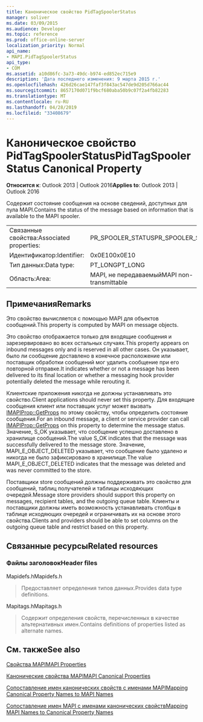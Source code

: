 ```yaml
---
title: Каноническое свойство PidTagSpoolerStatus
manager: soliver
ms.date: 03/09/2015
ms.audience: Developer
ms.topic: reference
ms.prod: office-online-server
localization_priority: Normal
api_name:
- MAPI.PidTagSpoolerStatus
api_type:
- COM
ms.assetid: a10d86fc-3a73-49dc-b974-ed852ec715e9
description: 'Дата последнего изменения: 9 марта 2015 г.'
ms.openlocfilehash: 426d26cae147faf3f843ac547de9d205d766ac44
ms.sourcegitcommit: 8657170d071f9bcf680aba50b9c07f2a4fb82283
ms.translationtype: MT
ms.contentlocale: ru-RU
ms.lasthandoff: 04/28/2019
ms.locfileid: "33408679"
---
```

# <a name="pidtagspoolerstatus-canonical-property"></a><span data-ttu-id="07aef-103">Каноническое свойство PidTagSpoolerStatus</span><span class="sxs-lookup"><span data-stu-id="07aef-103">PidTagSpoolerStatus Canonical Property</span></span>

  
  
<span data-ttu-id="07aef-104">**Относится к**: Outlook 2013 | Outlook 2016</span><span class="sxs-lookup"><span data-stu-id="07aef-104">**Applies to**: Outlook 2013 | Outlook 2016</span></span> 
  
<span data-ttu-id="07aef-105">Содержит состояние сообщения на основе сведений, доступных для пула MAPI.</span><span class="sxs-lookup"><span data-stu-id="07aef-105">Contains the status of the message based on information that is available to the MAPI spooler.</span></span>
  
|||
|:-----|:-----|
|<span data-ttu-id="07aef-106">Связанные свойства:</span><span class="sxs-lookup"><span data-stu-id="07aef-106">Associated properties:</span></span>  <br/> |<span data-ttu-id="07aef-107">PR_SPOOLER_STATUS</span><span class="sxs-lookup"><span data-stu-id="07aef-107">PR_SPOOLER_STATUS</span></span>  <br/> |
|<span data-ttu-id="07aef-108">Идентификатор:</span><span class="sxs-lookup"><span data-stu-id="07aef-108">Identifier:</span></span>  <br/> |<span data-ttu-id="07aef-109">0x0E10</span><span class="sxs-lookup"><span data-stu-id="07aef-109">0x0E10</span></span>  <br/> |
|<span data-ttu-id="07aef-110">Тип данных:</span><span class="sxs-lookup"><span data-stu-id="07aef-110">Data type:</span></span>  <br/> |<span data-ttu-id="07aef-111">PT_LONG</span><span class="sxs-lookup"><span data-stu-id="07aef-111">PT_LONG</span></span>  <br/> |
|<span data-ttu-id="07aef-112">Область:</span><span class="sxs-lookup"><span data-stu-id="07aef-112">Area:</span></span>  <br/> |<span data-ttu-id="07aef-113">MAPI, не передаваемый</span><span class="sxs-lookup"><span data-stu-id="07aef-113">MAPI non-transmittable</span></span>  <br/> |
   
## <a name="remarks"></a><span data-ttu-id="07aef-114">Примечания</span><span class="sxs-lookup"><span data-stu-id="07aef-114">Remarks</span></span>

<span data-ttu-id="07aef-115">Это свойство вычисляется с помощью MAPI для объектов сообщений.</span><span class="sxs-lookup"><span data-stu-id="07aef-115">This property is computed by MAPI on message objects.</span></span>
  
<span data-ttu-id="07aef-116">Это свойство отображается только для входящие сообщения и зарезервировано во всех остальных случаях.</span><span class="sxs-lookup"><span data-stu-id="07aef-116">This property appears on inbound messages only and is reserved in all other cases.</span></span> <span data-ttu-id="07aef-117">Он указывает, было ли сообщение доставлено в конечное расположение или поставщик обработки сообщений мог удалить сообщение при его повторной отправке.</span><span class="sxs-lookup"><span data-stu-id="07aef-117">It indicates whether or not a message has been delivered to its final location or whether a messaging hook provider potentially deleted the message while rerouting it.</span></span>
  
<span data-ttu-id="07aef-118">Клиентские приложения никогда не должны устанавливать это свойство.</span><span class="sxs-lookup"><span data-stu-id="07aef-118">Client applications should never set this property.</span></span> <span data-ttu-id="07aef-119">Для входящие сообщения клиент или поставщик услуг может вызвать [IMAPIProp::GetProps](imapiprop-getprops.md) по этому свойству, чтобы определить состояние сообщения.</span><span class="sxs-lookup"><span data-stu-id="07aef-119">For an inbound message, a client or service provider can call [IMAPIProp::GetProps](imapiprop-getprops.md) on this property to determine the message status.</span></span> <span data-ttu-id="07aef-120">Значение, S_OK указывает, что сообщение успешно доставлено в хранилище сообщений.</span><span class="sxs-lookup"><span data-stu-id="07aef-120">The value S_OK indicates that the message was successfully delivered to the message store.</span></span> <span data-ttu-id="07aef-121">Значение, MAPI_E_OBJECT_DELETED указывает, что сообщение было удалено и никогда не было зафиксировано в хранилище.</span><span class="sxs-lookup"><span data-stu-id="07aef-121">The value MAPI_E_OBJECT_DELETED indicates that the message was deleted and was never committed to the store.</span></span> 
  
<span data-ttu-id="07aef-122">Поставщики store сообщений должны поддерживать это свойство для сообщений, таблиц получателей и таблицы исходяющих очередей.</span><span class="sxs-lookup"><span data-stu-id="07aef-122">Message store providers should support this property on messages, recipient tables, and the outgoing queue table.</span></span> <span data-ttu-id="07aef-123">Клиенты и поставщики должны иметь возможность устанавливать столбцы в таблице исходяющих очередей и ограничивать их на основе этого свойства.</span><span class="sxs-lookup"><span data-stu-id="07aef-123">Clients and providers should be able to set columns on the outgoing queue table and restrict based on this property.</span></span>
  
## <a name="related-resources"></a><span data-ttu-id="07aef-124">Связанные ресурсы</span><span class="sxs-lookup"><span data-stu-id="07aef-124">Related resources</span></span>

### <a name="header-files"></a><span data-ttu-id="07aef-125">Файлы заголовок</span><span class="sxs-lookup"><span data-stu-id="07aef-125">Header files</span></span>

<span data-ttu-id="07aef-126">Mapidefs.h</span><span class="sxs-lookup"><span data-stu-id="07aef-126">Mapidefs.h</span></span>
  
> <span data-ttu-id="07aef-127">Предоставляет определения типов данных.</span><span class="sxs-lookup"><span data-stu-id="07aef-127">Provides data type definitions.</span></span>
    
<span data-ttu-id="07aef-128">Mapitags.h</span><span class="sxs-lookup"><span data-stu-id="07aef-128">Mapitags.h</span></span>
  
> <span data-ttu-id="07aef-129">Содержит определения свойств, перечисленных в качестве альтернативных имен.</span><span class="sxs-lookup"><span data-stu-id="07aef-129">Contains definitions of properties listed as alternate names.</span></span>
    
## <a name="see-also"></a><span data-ttu-id="07aef-130">См. также</span><span class="sxs-lookup"><span data-stu-id="07aef-130">See also</span></span>



[<span data-ttu-id="07aef-131">Свойства MAPI</span><span class="sxs-lookup"><span data-stu-id="07aef-131">MAPI Properties</span></span>](mapi-properties.md)
  
[<span data-ttu-id="07aef-132">Канонические свойства MAPI</span><span class="sxs-lookup"><span data-stu-id="07aef-132">MAPI Canonical Properties</span></span>](mapi-canonical-properties.md)
  
[<span data-ttu-id="07aef-133">Сопоставление имен канонических свойств с именами MAPI</span><span class="sxs-lookup"><span data-stu-id="07aef-133">Mapping Canonical Property Names to MAPI Names</span></span>](mapping-canonical-property-names-to-mapi-names.md)
  
[<span data-ttu-id="07aef-134">Сопоставление имен MAPI с именами канонических свойств</span><span class="sxs-lookup"><span data-stu-id="07aef-134">Mapping MAPI Names to Canonical Property Names</span></span>](mapping-mapi-names-to-canonical-property-names.md)


